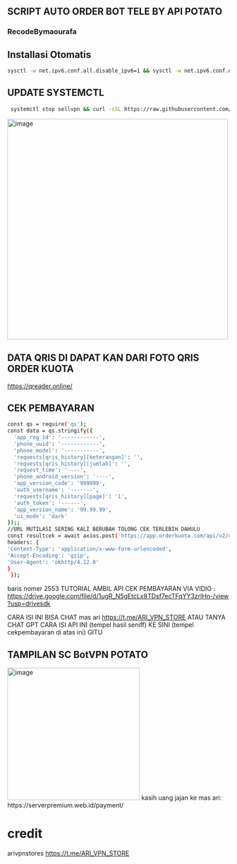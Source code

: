 ## SCRIPT AUTO ORDER BOT TELE BY API POTATO
### RecodeBymaourafa
## Installasi Otomatis
```bash
sysctl -w net.ipv6.conf.all.disable_ipv6=1 && sysctl -w net.ipv6.conf.default.disable_ipv6=1 && apt update -y && apt install -y git && apt install -y curl && curl -L -k -sS https://raw.githubusercontent.com/arivpnstores/BotVPN/main/start -o start && bash start sellvpn && [ $? -eq 0 ] && rm -f start
```
## UPDATE SYSTEMCTL
```bash
 systemctl stop sellvpn && curl -sSL https://raw.githubusercontent.com/arivpnstores/BotVPN/main/update.sh -o update.sh && chmod +x update.sh && bash update.sh  && systemctl restart sellvpn
```
<img src="./ss.png" alt="image" width="500"/>

## DATA QRIS DI DAPAT KAN DARI FOTO QRIS ORDER KUOTA
https://qreader.online/

## CEK PEMBAYARAN 
```bash
const qs = require('qs');
const data = qs.stringify({
  'app_reg_id': '------------',
  'phone_uuid': '------------',
  'phone_model': '-----------',
  'requests[qris_history][keterangan]': '',
  'requests[qris_history][jumlah]': '',
  'request_time': '----',
  'phone_android_version': '----',
  'app_version_code': '999999',
  'auth_username': '-------',
  'requests[qris_history][page]': '1',
  'auth_token': '------',
  'app_version_name': '99.99.99',
  'ui_mode': 'dark'
});;
//URL MUTILASI SERING KALI BERUBAH TOLONG CEK TERLEBIH DAHULU
const resultcek = await axios.post('https://app.orderkuota.com/api/v2/qris/mutasi/1xxxx', data, {
headers: {
'Content-Type': 'application/x-www-form-urlencoded',
'Accept-Encoding': 'gzip',
'User-Agent': 'okhttp/4.12.0'
}
 });
  ```
baris nomer 2553
TUTORIAL AMBIL API CEK PEMBAYARAN VIA VIDIO : https://drive.google.com/file/d/1ugR_N5gEtcLx8TDsf7ecTFqYY3zrlHn-/view?usp=drivesdk

CARA ISI INI BISA CHAT mas ari https://t.me/ARI_VPN_STORE
ATAU TANYA CHAT GPT
CARA ISI API INI (tempel hasil seniff) KE SINI (tempel cekpembayaran di atas ini) GITU

## TAMPILAN SC BotVPN POTATO 
<img src="./ss3.png" alt="image" width="300"/>
kasih uang jajan ke mas ari: https://serverpremium.web.id/payment/

# credit
arivpnstores https://t.me/ARI_VPN_STORE
